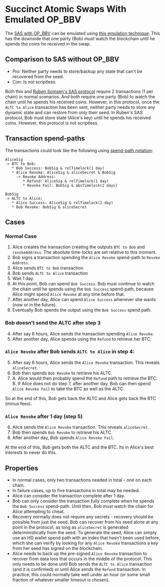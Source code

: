 # Succinct Atomic Swaps With  Emulated OP_BBV

The [SAS with OP_BBV](SAS-with-op-bbv.md) can be emulated using [this emulation technique](bip-beforeblockverify.md#emulation-with-absolute-and-relative-timelocks). This has the downside that one party (Bob) must watch the blockchain until he spends the coins he received in the swap. 

## Comparison to SAS without OP_BBV

* Pro: Neither party needs to store/backup any state that can't be recovered from the seed.
* Con: Is not scriptless.

Both this and [Ruben Somsen's SAS protocol](https://gist.github.com/RubenSomsen/8853a66a64825716f51b409be528355f) require 2 transactions (1 per chain) in normal scenarios. And both require one party (Bob) to watch the chain until he spends his received coins. However, in this protocol, once the `ALTC to Alice` transaction has been sent, neither party needs to store any dynamic state and can restore from only their seed. In Ruben's SAS protocol, Bob must store state (Alice's key) until he spends his received coins. However, this protocol is not scriptless.

## Transaction spend-paths

The transactions could look like the following using [spend-path notation](notation.md):

```
AliceSig
-> BTC to Bob:
   * Bob Success: BobSig & relTimelock(1 day)
   * Alice Revoke: AliceSig & aliceSecret & BobSig
     -> Revoke Address:
        * Refund: AliceSig & relTimelock(1 day)
        * Revoke Fail: BobSig & absTimelock(2 days)
   
BobSig
-> ALTC to Alice: 
   * Alice Success: AliceSig & relTimelock(2 day)
   * Bob Revoke: BobSig & aliceSecret
```

## Cases

### Normal Case

1. Alice creates the transaction creating the outputs `BTC to Bob` and `revokeAddress`. The absolute time-locks are set relative to this moment. 
2. Bob signs a transaction spending the `Alice Revoke` spend-path to `Revoke Address`.
3. Alice sends `BTC to Bob` transaction
4. Bob sends `ALTC to Alice` transaction
5. Wait 1 day.
6. At this point, Bob can spend `Bob Success`. Bob must continue to watch the chain until he spends using the `Bob Success` spend-path, because Alice might spend `Alice Revoke` at any time before that. 
7. After another day, Alice can spend `Alice Success` whenever she wants (now or in the future).
8. Eventually Bob spends the output using the `Bob Success` spend path.

### Bob doesn't send the ALTC after step 3

4. After say 6 hours, Alice sends the transaction spending `Alice Revoke`.
5. After another day, Alice spends using the `Refund` to retrieve her BTC. 

### `Alice Revoke` after Bob sends `ALTC to Alice` in step 4:

5. After say 6 hours, Alice sends the `Alice Revoke` transaction. This reveals `aliceSecret`.
6. Bob then spends `Bob Revoke` to retrieve his ALTC.
7. A. Alice would then probably spend the `Refund` path to retrieve the BTC. 
   B. If Alice does not do step 7, after another day, Bob can then spend `Alice Revoke Fail` to take the BTC as well as the ALTC.

So at the end of this, Bob gets back the ALTC and Alice gets back the BTC (minus fees). 

### `Alice Revoke` after 1 day (step 5)

6. Alice sends the `Alice Revoke` transaction. This reveals `aliceSecret`.
7. Bob then spends `Bob Revoke` to retrieve his ALTC.
8. After another day, Bob spends `Alice Revoke Fail`.

At the end of this, Bob gets both the ALTC and the BTC. Its in Alice's best interests to never do this. 

## Properties

* In normal cases, only two transactions needed in total - one on each chain.
* In failure cases, up to five transactions in total may be needed.
* Alice can consider the transaction complete after 1 day.
* Bob can only consider the transaction fully complete when he spends the `Bob Success` spend-path. Until then, Bob must watch the chain for Alice attempting to cheat. 
* Recovery normally does not require any secrets - recovery should be possible from just the seed. Bob can recover from his seed alone at any point in the protocol, as long as `aliceSecret` is generated deterministically from the seed. To generate the seed, Alice can simply use an HD wallet spend path with an index that hasn't been used before, which she can verify by looking for any `Alice Revoke` transactions a key from her seed has signed on the blockchain. 
* Alice needs to back up the pre-signed `Alice Revoke`  transaction to recover from data loss that occurs in the middle of the protocol. This only needs to be done until Bob sends the `ALTC to Alice` transaction (and it is confirmed) or until Alice sends the `Refund` transaction. In practice, this could normally take well under an hour (or some small fraction of whatever smaller timeout is chosen). 



